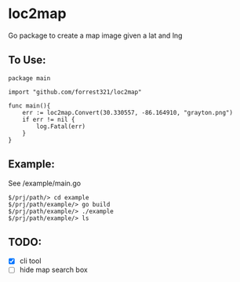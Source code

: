 # loc2map
Go package to create a map image given a lat and lng

## To Use:
```
package main

import "github.com/forrest321/loc2map"

func main(){
	err := loc2map.Convert(30.330557, -86.164910, "grayton.png")
	if err != nil {
		log.Fatal(err)
	}
}
```

## Example:
See /example/main.go
```
$/prj/path/> cd example
$/prj/path/example/> go build
$/prj/path/example/> ./example
$/prj/path/example/> ls
```

## TODO:
- [x] cli tool
- [ ] hide map search box
